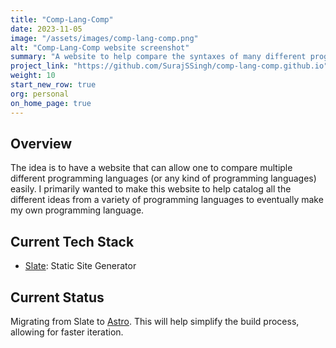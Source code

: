 ```yaml
---
title: "Comp-Lang-Comp"
date: 2023-11-05
image: "/assets/images/comp-lang-comp.png"
alt: "Comp-Lang-Comp website screenshot"
summary: "A website to help compare the syntaxes of many different programming languages. Created initially out of my notes for the <a href='https://exercism.org/challenges/12in23'>12in23 Exercism challenge</a>."
project_link: "https://github.com/SurajSSingh/comp-lang-comp.github.io"
weight: 10
start_new_row: true
org: personal
on_home_page: true
---
```


## Overview

The idea is to have a website that can allow one to compare multiple different
programming languages (or any kind of programming languages) easily. I primarily
wanted to make this website to help catalog all the different ideas from a
variety of programming languages to eventually make my own programming language.

## Current Tech Stack

- [Slate](https://github.com/slatedocs/slate): Static Site Generator

## Current Status

Migrating from Slate to [Astro](https://astro.build). This will help simplify
the build process, allowing for faster iteration.
